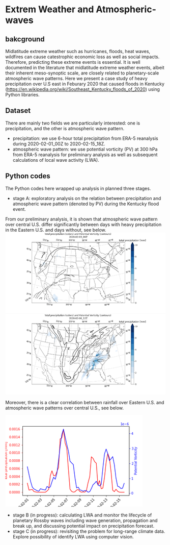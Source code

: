 # Extrem Weather and Atmospheric-waves

## bakcground
Midlatitude extreme weather such as hurricanes, floods, heat waves, wildfires can cause catestrophic economic loss as well as social impacts. Therefore, predicting these extreme events is essential. It is well documented in the literature that midlatitude extreme weather events, albeit their inherent meso-synoptic scale, are closely related to planetary-scale atmospheric wave patterns. Here we present a case study of heavy precipitation over U.S east in Feburary 2020 that caused floods in Kentucky (https://en.wikipedia.org/wiki/Southeast_Kentucky_floods_of_2020) using Python libraries.

## Dataset
There are mainly two fields we are particularly interested: one is precipitation, and the other is atmospheric wave pattern.

- precipitation: we use 6-hour total precipitation from ERA-5 reanalysis during 2020-02-01_00Z to 2020-02-15_18Z.
- atmospheric wave pattern: we use potential vorticity (PV) at 300 hPa from ERA-5 reanalysis for preliminary analysis as well as subsequent calculations of local wave activity (LWA).

## Python codes
The Python codes here wrapped up analysis in planned three stages.

- stage A: exploratory analysis on the relation between precipitation and atmospheric wave pattern (denoted by PV) during the Kentucky flood event.

From our preliminary analysis, it is shown that atmospheric wave pattern over central U.S. differ significantly between days with heavy precipitation in the Eastern U.S. and days without, see below.
![Image on 2020-02-03_00Z](tp-pv_2020-02-03_00Z.png)
![Image on 2020-02-06_12Z](tp-pv_2020-02-06_12Z.png)

Moreover, there is a clear correlation between rainfall over Eastern U.S. and atmospheric wave patterns over central U.S., see below.

![Image on tp-pv correlation](tp-pv_ts.png) 
- stage B (in progress): calculating LWA and monitor the lifecycle of planetary Rossby waves including wave generation, propagation and break up, and discussing potential impact on precipitation forecast.
- stage C (in progress): revisiting the problem for long-range climate data. Explore possibility of identify LWA using computer vision.
